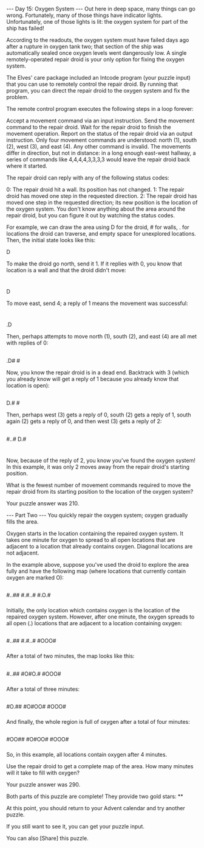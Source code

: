 --- Day 15: Oxygen System ---
Out here in deep space, many things can go wrong. Fortunately, many of those things have indicator lights. Unfortunately, one of those lights is lit: the oxygen system for part of the ship has failed!

According to the readouts, the oxygen system must have failed days ago after a rupture in oxygen tank two; that section of the ship was automatically sealed once oxygen levels went dangerously low. A single remotely-operated repair droid is your only option for fixing the oxygen system.

The Elves' care package included an Intcode program (your puzzle input) that you can use to remotely control the repair droid. By running that program, you can direct the repair droid to the oxygen system and fix the problem.

The remote control program executes the following steps in a loop forever:

Accept a movement command via an input instruction.
Send the movement command to the repair droid.
Wait for the repair droid to finish the movement operation.
Report on the status of the repair droid via an output instruction.
Only four movement commands are understood: north (1), south (2), west (3), and east (4). Any other command is invalid. The movements differ in direction, but not in distance: in a long enough east-west hallway, a series of commands like 4,4,4,4,3,3,3,3 would leave the repair droid back where it started.

The repair droid can reply with any of the following status codes:

0: The repair droid hit a wall. Its position has not changed.
1: The repair droid has moved one step in the requested direction.
2: The repair droid has moved one step in the requested direction; its new position is the location of the oxygen system.
You don't know anything about the area around the repair droid, but you can figure it out by watching the status codes.

For example, we can draw the area using D for the droid, # for walls, . for locations the droid can traverse, and empty space for unexplored locations. Then, the initial state looks like this:

      
      
   D  
      
      
To make the droid go north, send it 1. If it replies with 0, you know that location is a wall and that the droid didn't move:

      
   #  
   D  
      
      
To move east, send 4; a reply of 1 means the movement was successful:

      
   #  
   .D 
      
      
Then, perhaps attempts to move north (1), south (2), and east (4) are all met with replies of 0:

      
   ## 
   .D#
    # 
      
Now, you know the repair droid is in a dead end. Backtrack with 3 (which you already know will get a reply of 1 because you already know that location is open):

      
   ## 
   D.#
    # 
      
Then, perhaps west (3) gets a reply of 0, south (2) gets a reply of 1, south again (2) gets a reply of 0, and then west (3) gets a reply of 2:

      
   ## 
  #..#
  D.# 
   #  
Now, because of the reply of 2, you know you've found the oxygen system! In this example, it was only 2 moves away from the repair droid's starting position.

What is the fewest number of movement commands required to move the repair droid from its starting position to the location of the oxygen system?

Your puzzle answer was 210.

--- Part Two ---
You quickly repair the oxygen system; oxygen gradually fills the area.

Oxygen starts in the location containing the repaired oxygen system. It takes one minute for oxygen to spread to all open locations that are adjacent to a location that already contains oxygen. Diagonal locations are not adjacent.

In the example above, suppose you've used the droid to explore the area fully and have the following map (where locations that currently contain oxygen are marked O):

 ##   
#..## 
#.#..#
#.O.# 
 ###  
Initially, the only location which contains oxygen is the location of the repaired oxygen system. However, after one minute, the oxygen spreads to all open (.) locations that are adjacent to a location containing oxygen:

 ##   
#..## 
#.#..#
#OOO# 
 ###  
After a total of two minutes, the map looks like this:

 ##   
#..## 
#O#O.#
#OOO# 
 ###  
After a total of three minutes:

 ##   
#O.## 
#O#OO#
#OOO# 
 ###  
And finally, the whole region is full of oxygen after a total of four minutes:

 ##   
#OO## 
#O#OO#
#OOO# 
 ###  
So, in this example, all locations contain oxygen after 4 minutes.

Use the repair droid to get a complete map of the area. How many minutes will it take to fill with oxygen?

Your puzzle answer was 290.

Both parts of this puzzle are complete! They provide two gold stars: **

At this point, you should return to your Advent calendar and try another puzzle.

If you still want to see it, you can get your puzzle input.

You can also [Share] this puzzle.